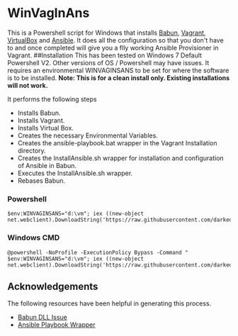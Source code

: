 # WinVagInAns
This is a Powershell script for Windows that installs [Babun](http://babun.github.io/), [Vagrant](https://www.vagrantup.com/), [VirtualBox](https://www.virtualbox.org/) and [Ansible](http://www.ansible.com/). It does all the configuration so that you don't have to and once completed will give you a flly working Ansible Provisioner in Vagrant.
##Installation
This has been tested on Windows 7 Default Powershell V2. Other versions of OS / Powershell may have issues. It requires an environmental WINVAGINSANS to be set for where the software is to be installed.
**Note: This is for a clean install only. Existing installations will not work.**

It performs the following steps
* Installs Babun.
* Installs Vagrant.
* Installs Virtual Box.
* Creates the necessary Environmental Variables.
* Creates the ansible-playbook.bat wrapper in the Vagrant Installation directory.
* Creates the InstallAnsible.sh wrapper for installation and configuration of Ansible in Babun.
* Executes the InstallAnsible.sh wrapper.
* Rebases Babun.


### Powershell
    $env:WINVAGINSANS="d:\vm"; iex ((new-object net.webclient).DownloadString('https://raw.githubusercontent.com/darkedges/WinVagInsAns/master/WinVagInsAns.ps1'))
### Windows CMD
    @powershell -NoProfile -ExecutionPolicy Bypass -Command " $env:WINVAGINSANS="d:\vm"; iex ((new-object net.webclient).DownloadString('https://raw.githubusercontent.com/darkedges/WinVagInsAns/master/WinVagInsAns.ps1'))"

## Acknowledgements
The following resources have been helpful in generating this process.
* [Babun DLL Issue](http://stackoverflow.com/questions/9300722/cygwin-error-bash-fork-retry-resource-temporarily-unavailable)
* [Ansible Playbook Wrapper](http://www.azavea.com/blogs/labs/2014/10/running-vagrant-with-ansible-provisioning-on-windows/)
